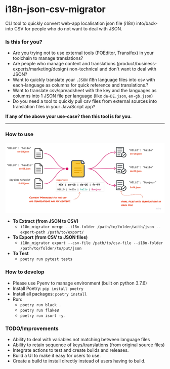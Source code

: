 # i18n-json-csv-migrator
CLI tool to quickly convert web-app localisation json file (i18n) into/back-into CSV for people who do not want to deal with JSON.

### Is this for you?
- Are you trying not to use external tools (POEditor, Transifex) in your toolchain to manage translations?
- Are people who manage content and translations (product/business-experts/marketing/design) non-technical and don't want to deal with JSON?
- Want to quickly translate your `.JSON` i18n language files into csv with each-language as columns for quick reference and translations.?
- Want to translate csv/spreadsheet with the key and the languages as columns into 1 JSON file per language (like `de-DE.json`, `en-gb.json`)
- Do you need a tool to quickly pull csv files from external sources into translation files in your JavaScript app?

**If any of the above your use-case? then this tool is for you.**

---
### How to use

![How It Works](how_it_works.jpg)

- **To Extract (from JSON to CSV)**
    - `i18n_migrator merge --i18n-folder /path/to/folder/with/json --export-path /path/to/export/`
- **To Export (from CSV to JSON files)**
    -  `i18n_migrator export --csv-file /path/to/csv-file --i18n-folder /path/to/folder/to/put/json`
- **To Test**
    - `poetry run pytest tests`

### How to develop
- Please use Pyenv to manage environment (built on python 3.7.6)
- Install Poetry: `pip install poetry`
- Install all packages: `poetry install`
- Run:
    - `poetry run black .`
    - `poetry run flake8`
    - `poetry run isort -y`.

### TODO/Improvements
- Ability to deal with variables not matching between language files
- Ability to retain sequence of keys/translations (from original source files)
- Integrate actions to test and create builds and releases.
- Build a UI to make it easy for users to use.
- Create a build to install directly instead of users having to build.
